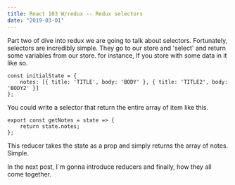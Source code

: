 ```yaml
---
title: React 103 W/redux -- Redux selectors
date: "2019-03-01"
---
```

Part two of dive into redux we are going to talk about selectors. Fortunately, selectors are incredibly simple. They go to our store and 'select' and return some variables from our store. 
for instance, If you store with some data in it like so.

```
const initialState = {
    notes: [{ title: 'TITLE', body: 'BODY' }, { title: 'TITLE2', body: 'BODY2' }]
};
```
You could write a selector that return the entire array of item like this.

``` 
export const getNotes = state => {
    return state.notes;
};
``` 
This reducer takes the state as a prop and simply returns the array of notes. Simple.

In the next post, I`m gonna introduce reducers and finally, how they all come together. 